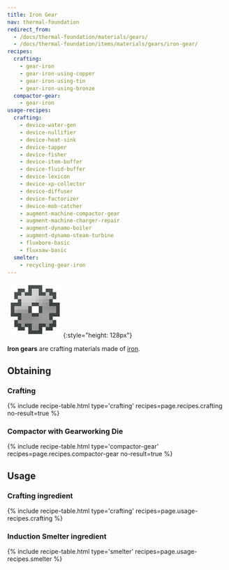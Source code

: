 ```yaml
---
title: Iron Gear
nav: thermal-foundation
redirect_from:
  - /docs/thermal-foundation/materials/gears/
  - /docs/thermal-foundation/items/materials/gears/iron-gear/
recipes:
  crafting:
    - gear-iron
    - gear-iron-using-copper
    - gear-iron-using-tin
    - gear-iron-using-bronze
  compactor-gear:
    - gear-iron
usage-recipes:
  crafting:
    - device-water-gen
    - device-nullifier
    - device-heat-sink
    - device-tapper
    - device-fisher
    - device-item-buffer
    - device-fluid-buffer
    - device-lexicon
    - device-xp-collector
    - device-diffuser
    - device-factorizer
    - device-mob-catcher
    - augment-machine-compactor-gear
    - augment-machine-charger-repair
    - augment-dynamo-boiler
    - augment-dynamo-steam-turbine
    - fluxbore-basic
    - fluxsaw-basic
  smelter:
    - recycling-gear-iron
---
```


![Iron gear](/assets/images/thermal-foundation/gear-iron.png){:style="height: 128px"}


**Iron gears** are crafting materials made of
[iron](https://minecraft.gamepedia.com/Iron_Ingot).


Obtaining
---------

### Crafting
{% include recipe-table.html type='crafting' recipes=page.recipes.crafting no-result=true %}

### Compactor with Gearworking Die
{% include recipe-table.html type='compactor-gear' recipes=page.recipes.compactor-gear no-result=true %}


Usage
-----

### Crafting ingredient
{% include recipe-table.html type='crafting' recipes=page.usage-recipes.crafting %}

### Induction Smelter ingredient
{% include recipe-table.html type='smelter' recipes=page.usage-recipes.smelter %}
